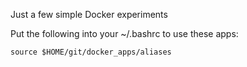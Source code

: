 Just a few simple Docker experiments

Put the following into your ~/.bashrc to use these apps:

    source $HOME/git/docker_apps/aliases

